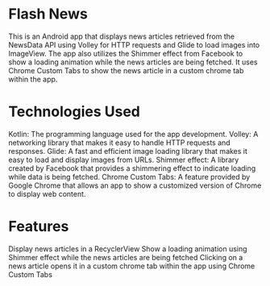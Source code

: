 # Flash News
This is an Android app that displays news articles retrieved from the NewsData API using Volley for HTTP requests and Glide to load images into ImageView. The app also utilizes the Shimmer effect from Facebook to show a loading animation while the news articles are being fetched. It uses Chrome Custom Tabs to show the news article in a custom chrome tab within the app.

# Technologies Used
Kotlin: The programming language used for the app development.
Volley: A networking library that makes it easy to handle HTTP requests and responses.
Glide: A fast and efficient image loading library that makes it easy to load and display images from URLs.
Shimmer effect: A library created by Facebook that provides a shimmering effect to indicate loading while data is being fetched.
Chrome Custom Tabs: A feature provided by Google Chrome that allows an app to show a customized version of Chrome to display web content.
# Features
Display news articles in a RecyclerView
Show a loading animation using Shimmer effect while the news articles are being fetched
Clicking on a news article opens it in a custom chrome tab within the app using Chrome Custom Tabs
